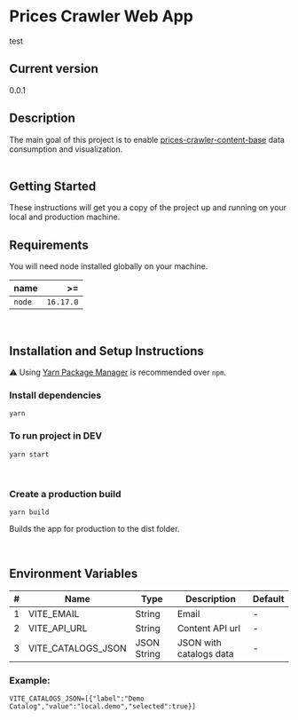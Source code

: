 # Prices Crawler Web App

test

## Current version

0.0.1
<br>

## Description

The main goal of this project is to enable [prices-crawler-content-base](https://github.com/prices-crawler/content-base) data consumption and visualization.
<br><br>

## Getting Started

These instructions will get you a copy of the project up and running on your local and production machine.

## Requirements

You will need node installed globally on your machine.

| name   |        >= |
| :----- | --------: |
| `node` | `16.17.0` |

<br>

## Installation and Setup Instructions

⚠️ Using [Yarn Package Manager](https://yarnpkg.com) is recommended over `npm`.

### Install dependencies

```shell
yarn
```

### To run project in DEV

```shell
yarn start
```

<br>

### Create a production build

```shell
yarn build
```

Builds the app for production to the dist folder.

<br>

## Environment Variables

| #   | Name               | Type        | Description             | Default |
| --- | ------------------ | ----------- | ----------------------- | ------- |
| 1   | VITE_EMAIL         | String      | Email                   | -       |
| 2   | VITE_API_URL       | String      | Content API url         | -       |
| 3   | VITE_CATALOGS_JSON | JSON String | JSON with catalogs data | -       |

### Example:

```
VITE_CATALOGS_JSON=[{"label":"Demo Catalog","value":"local.demo","selected":true}]
```

